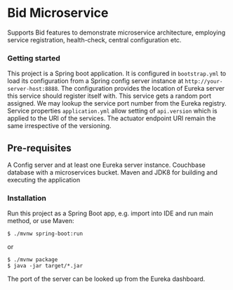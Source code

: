 # Bid Microservice

Supports Bid features to demonstrate microservice architecture, employing service registration, health-check, central configuration etc.

### Getting started
This project is a Spring boot application. It is configured in ```bootstrap.yml``` to load its configuration from a Spring config server instance at ```http://your-server-host:8888```. 
The configuration provides the location of Eureka server this service should register itself with. This service gets a random port assigned. We may lookup the service port number from the Eureka registry.
Service properties ```application.yml``` allow setting of ```api.version``` which is applied to the URI of the services. 
The actuator endpoint URI remain the same irrespective of the versioning.

## Pre-requisites

A Config server and at least one Eureka server instance.
Couchbase database with a microservices bucket.
Maven and JDK8 for building and executing the application

### Installation
Run this project as a Spring Boot app, e.g. import into IDE and run
main method, or use Maven:

```
$ ./mvnw spring-boot:run
```

or

```
$ ./mvnw package
$ java -jar target/*.jar
```

The port of the server can be looked up from the Eureka dashboard.
